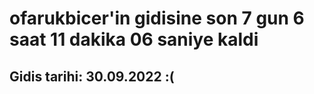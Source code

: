 # ofarukbicer'in gidisine son 7 gun 6 saat 11 dakika 06 saniye kaldi

## Gidis tarihi: 30.09.2022 :(